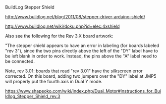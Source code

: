 BuildLog Stepper Shield

http://www.buildlog.net/blog/2011/08/stepper-driver-arduino-shield/

http://www.buildlog.net/wiki/doku.php?id=elec:4xshield

Also see the following for the Rev 3.X board artwork:

"The stepper shield appears to have an error in labeling (for boards labeled "rev 3"), since the two pins directly above the left of the "DY" label have to be left blank in order to work. Instead, the pins above the "A" label need to be connected. 

Note, rev 3.01: boards that read "rev 3.01" have the silkscreen error corrected. On this board, adding two jumpers over the "DY" label at JMP5 will properly put the fourth axis in Dual Y mode.

https://www.shapeoko.com/wiki/index.php/Dual_Motor#Instructions_for_Buildlog_Stepper_Shield_rev.3
